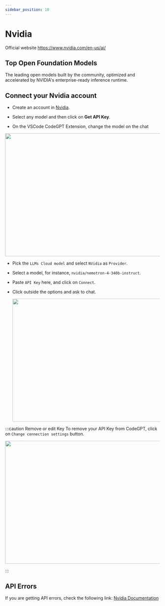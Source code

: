 ```yaml
---
sidebar_position: 10
---
```


# Nvidia
Official website https://www.nvidia.com/en-us/ai/

## Top Open Foundation Models
The leading open models built by the community, optimized and accelerated by NVIDIA's enterprise-ready inference runtime.

## Connect your Nvidia account
- Create an account in [Nvidia](https://build.nvidia.com/).
- Select any model and then click on **Get API Key**.



- On the VSCode CodeGPT Extension, change the model on the chat

<p align="center"><img width="550" height="400" src="https://github.com/user-attachments/assets/0a6791c5-bdf1-4410-a77a-4e9083993b7a"/></p>


- Pick the `LLMs Cloud model` and select `NVidia` as `Provider`.
- Select a model, for instance, `nvidia/nemotron-4-340b-instruct`.
- Paste `API Key` here, and click on `Connect`.
- Click outside the options and ask to chat.

  <p align="center"><img width="550" height="400" src="https://github.com/user-attachments/assets/6aa5f0c6-8871-453a-9637-b07b87ff24e9"/></p>

:::caution Remove or edit Key
To remove your API Key from CodeGPT, click on `Change connection settings` button.
 <p align="center"><img width="550" height="400" src="https://github.com/user-attachments/assets/8635da96-6e07-49fa-9dd2-20fca610cc9e"/></p>
:::
 

## API Errors
If you are getting API errors, check the following link: [Nvidia Documentation](https://docs.api.nvidia.com/)

